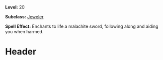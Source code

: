 <!-- TITLE: Animate Turqouise Dagger -->
<!-- SUBTITLE:  -->

**Level:** 20

**Subclass:** [Jeweler](jeweler)

**Spell Effect:** Enchants to life a malachite sword, following along and aiding you when harmed.

# Header